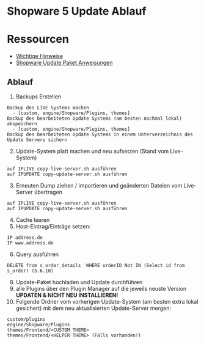# Shopware 5 Update Ablauf

# Ressourcen
- [Wichtige Hinweise](https://docs.shopware.com/de/shopware-5-de/update-guides/update-guide-shopware-56?category=shopware-5-de/update-guides#verwaiste-eintraege-in-s-order-details)
- [Shopware Update Paket Anweisungen](https://docs.shopware.com/de/shopware-5-de/update-guides/shopware-aktualisieren-updaten?category=shopware-5-de/update-guides)

## Ablauf
1. Backups Erstellen
```
Backup des LIVE Systems machen
  - [custom, engine/Shopware/Plugins, themes]
Backup des bearbeiteten Update Systems (am besten nochmal lokal) abspeichern
  - [custom, engine/Shopware/Plugins, themes]
Backup des bearbeiteten Update Systems in einem Unterverzeichnis des Update Servers sichern
```
2. Update-System platt machen und neu aufsetzen (Stand vom Live-System)
```
auf IPLIVE copy-live-server.sh ausführen
auf IPUPDATE copy-update-server.sh ausführen
```
3. Erneuten Dump ziehen / importieren und geänderten Dateien vom Live-Server übertragen
```
auf IPLIVE copy-live-server.sh ausführen
auf IPUPDATE copy-update-server.sh ausführen
```
4. Cache leeren
5. Host-Eintrag/Einträge setzen:
```
IP address.de
IP www.address.de
```
6. Query ausführen
```
DELETE from s_order_details  WHERE orderID Not IN (Select id from s_order) (5.6.10)
```
8. Update-Paket hochladen und Update durchführen
9. alle Plugins über den Plugin Manager auf die jeweils neuste Version **UPDATEN & NICHT NEU INSTALLIEREN!**
10. Folgende Ordner vom vorherigen Update-System (am besten extra lokal gesichert) mit dem neu aktualisierten Update-Server mergen:
```
custom/plugins
engine/Shopware/Plugins
themes/Frontend/<CUSTOM THEME>
themes/Frontend/<HELPER THEME> (Falls vorhanden!)
```
